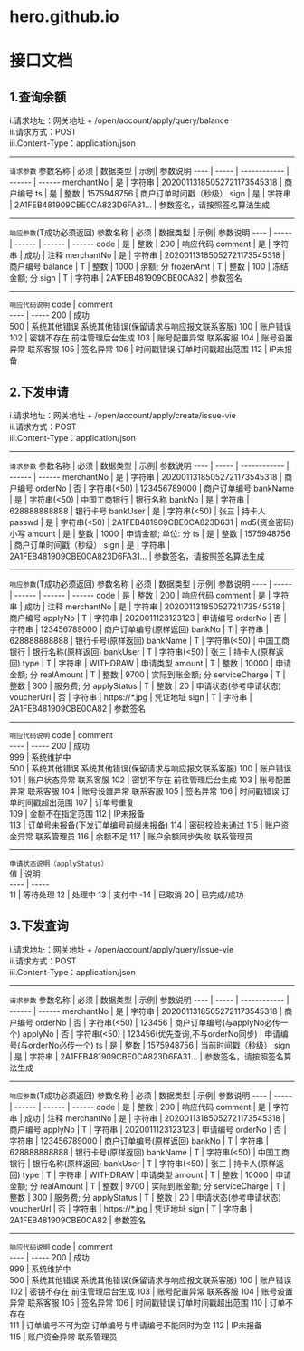 # hero.github.io

接口文档
=

1.查询余额
-
i.请求地址：网关地址 + /open/account/apply/query/balance<br>
ii.请求方式：POST <br>
iii.Content-Type：application/json <br>

---
`请求参数`
参数名称  | 必须  | 数据类型 | 示例| 参数说明
 ---- | ----- | ------------  | ------    | ------
 merchantNo  | 是 | 字符串 | 20200113185052721173545318 | 商户编号
 ts  | 是 | 整数 | 1575948756 | 商户订单时间戳（秒级）
 sign  | 是 | 字符串 | 2A1FEB481909CBE0CA823D6FA31... | 参数签名，请按照签名算法生成
 
 ---
 `响应参数`(T成功必须返回)
 参数名称  | 必须  | 数据类型 | 示例| 参数说明
 ---- | ----- | ------  | ------    | ------
 code  | 是 | 整数 | 200 | 响应代码
 comment  | 是 | 字符串 | 成功 | 注释
 merchantNo  | 是 | 字符串 | 20200113185052721173545318 | 商户编号
 balance | T | 整数 | 1000 | 余额; 分
 frozenAmt | T | 整数 | 100 | 冻结金额; 分
 sign | T | 字符串 | 2A1FEB481909CBE0CA82 | 参数签名
 
  ---
 `响应代码说明`
 code  | comment  
 ---- | -----
 200 | 成功	
 500 | 系统其他错误	系统其他错误(保留请求与响应报文联系客服)
 100 | 账户错误	
 102 | 密钥不存在	前往管理后台生成
 103 | 账号配置异常	联系客服
 104 | 账号设置异常	联系客服
 105 | 签名异常	
 106 | 时间戳错误	订单时间戳超出范围
 112 | IP未报备	


2.下发申请
-
i.请求地址：网关地址 + /open/account/apply/create/issue-vie<br>
ii.请求方式：POST <br>
iii.Content-Type：application/json <br>

---
`请求参数`
参数名称  | 必须  | 数据类型 | 示例| 参数说明
 ---- | ----- | ------------  | ------    | ------
 merchantNo  | 是 | 字符串 | 20200113185052721173545318 | 商户编号
 orderNo  | 否 | 字符串(<50) | 123456789000 | 商户订单编号
 bankName  | 是 | 字符串(<50) | 中国工商银行 | 银行名称
 bankNo  | 是 | 字符串 | 628888888888 | 银行卡号
 bankUser  | 是 | 字符串(<50) | 张三 | 持卡人
 passwd  | 是 | 字符串(<50) | 2A1FEB481909CBE0CA823D631 | md5(资金密码) 小写
 amount  | 是 | 整数 | 1000 | 申请金额; 单位: 分
 ts  | 是 | 整数 | 1575948756 | 商户订单时间戳（秒级）
 sign  | 是 | 字符串 | 2A1FEB481909CBE0CA823D6FA31... | 参数签名，请按照签名算法生成
 
  ---
 `响应参数`(T成功必须返回)
 参数名称  | 必须  | 数据类型 | 示例| 参数说明
 ---- | ----- | ------  | ------    | ------
 code  | 是 | 整数 | 200 | 响应代码
 comment  | 是 | 字符串 | 成功 | 注释
 merchantNo  | 是 | 字符串 | 20200113185052721173545318 | 商户编号
 applyNo  | T | 字符串 | 2020011123123123 | 申请编号
 orderNo  | 否 | 字符串 | 123456789000 | 商户订单编号(原样返回)
 bankNo  | T | 字符串 | 628888888888 | 银行卡号(原样返回)
 bankName  | T | 字符串(<50) | 中国工商银行 | 银行名称(原样返回)
 bankUser  | T | 字符串(<50) | 张三 | 持卡人(原样返回)
 type  | T | 字符串 | WITHDRAW | 申请类型
 amount | T | 整数 | 10000 | 申请金额; 分
 realAmount | T | 整数 | 9700 | 实际到账金额; 分
 serviceCharge | T | 整数 | 300 | 服务费; 分
 applyStatus | T | 整数 | 20 | 申请状态(参考申请状态)
 voucherUrl | 否 | 字符串 | https://*.jpg | 凭证地址
 sign | T | 字符串 | 2A1FEB481909CBE0CA82 | 参数签名
 
  ---
 `响应代码说明`
 code  | comment  
 ---- | -----
 200 | 成功	
 999 | 系统维护中	
 500 | 系统其他错误	系统其他错误(保留请求与响应报文联系客服)
 100 | 账户错误	
 101 | 账户状态异常	联系客服
 102 | 密钥不存在	前往管理后台生成
 103 | 账号配置异常	联系客服
 104 | 账号设置异常	联系客服
 105 | 签名异常	
 106 | 时间戳错误	订单时间戳超出范围
 107 | 订单号重复		
 109 | 金额不在指定范围	
 112 | IP未报备	
 113 | 订单号未报备(下发订单编号前缀未报备)
 114 | 密码校验未通过
 115 | 账户资金异常	联系管理员
 116 | 余额不足
 117 | 账户余额同步失败	联系管理员



 ---
 `申请状态说明（applyStatus）`<br>
 值  | 说明  
 ---- | -----   
 11  | 等待处理
 12  | 处理中
 13  | 支付中
 -14  | 已取消
 20  | 已完成/成功




3.下发查询
-
i.请求地址：网关地址 + /open/account/apply/query/issue-vie<br>
ii.请求方式：POST <br>
iii.Content-Type：application/json <br>

---
`请求参数`
参数名称  | 必须  | 数据类型 | 示例| 参数说明
 ---- | ----- | ------------  | ------    | ------
 merchantNo  | 是 | 字符串 | 20200113185052721173545318 | 商户编号
 orderNo  | 否 | 字符串(<50) | 123456 | 商户订单编号(与applyNo必传一个)
 applyNo  | 否 | 字符串(<50) | 123456(优先查询,不与orderNo同步) | 申请编号(与orderNo必传一个)
 ts  | 是 | 整数 | 1575948756 | 当前时间戳（秒级）
 sign  | 是 | 字符串 | 2A1FEB481909CBE0CA823D6FA31... | 参数签名，请按照签名算法生成
 
 
   ---
 `响应参数`(T成功必须返回)
 参数名称  | 必须  | 数据类型 | 示例| 参数说明
 ---- | ----- | ------  | ------    | ------
 code  | 是 | 整数 | 200 | 响应代码
 comment  | 是 | 字符串 | 成功 | 注释
 merchantNo  | 是 | 字符串 | 20200113185052721173545318 | 商户编号
 applyNo  | T | 字符串 | 2020011123123123 | 申请编号
 orderNo  | 否 | 字符串 | 123456789000 | 商户订单编号(原样返回)
 bankNo  | T | 字符串 | 628888888888 | 银行卡号(原样返回)
 bankName  | T | 字符串(<50) | 中国工商银行 | 银行名称(原样返回)
 bankUser  | T | 字符串(<50) | 张三 | 持卡人(原样返回)
 type  | T | 字符串 | WITHDRAW | 申请类型
 amount | T | 整数 | 10000 | 申请金额; 分
 realAmount | T | 整数 | 9700 | 实际到账金额; 分
 serviceCharge | T | 整数 | 300 | 服务费; 分
 applyStatus | T | 整数 | 20 | 申请状态(参考申请状态)
 voucherUrl | 否 | 字符串 | https://*.jpg | 凭证地址
 sign | T | 字符串 | 2A1FEB481909CBE0CA82 | 参数签名
 
 
   ---
 `响应代码说明`
 code  | comment  
 ---- | -----
 200 | 成功	
 999 | 系统维护中	
 500 | 系统其他错误	系统其他错误(保留请求与响应报文联系客服)
 100 | 账户错误	
 102 | 密钥不存在	前往管理后台生成
 103 | 账号配置异常	联系客服
 104 | 账号设置异常	联系客服
 105 | 签名异常	
 106 | 时间戳错误	订单时间戳超出范围
 110 | 订单不存在		
 111 | 订单编号不可为空	订单编号与申请编号不能同时为空	
 112 | IP未报备	
 115 | 账户资金异常	联系管理员


